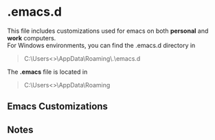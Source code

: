 # .emacs.d
This file includes customizations used for emacs on both **personal** and **work** computers.  
For Windows environments, you can find the .emacs.d directory in 
> C:\Users\<<user>>\AppData\Roaming\\.\emacs.d

The **.emacs** file is located in 
> C:\Users\<<user>>\AppData\Roaming

## Emacs Customizations


## Notes




